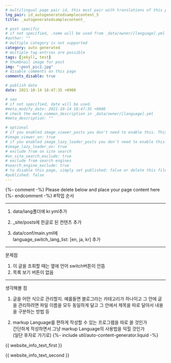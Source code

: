 ```yaml
---
# multilingual page pair id, this must pair with translations of this page. (This name must be unique)
lng_pair: id_autogeneratedsamplecontent_5
title: _autogeneratedsamplecontent_

# post specific
# if not specified, .name will be used from _data/owner/[language].yml
#author: ""
# multiple category is not supported
category: auto generated
# multiple tag entries are possible
tags: [jekyll, test]
# thumbnail image for post
img: ":post_pic2.jpg"
# disable comments on this page
comments_disable: true

# publish date
date: 2021-10-14 18:47:35 +0900

# seo
# if not specified, date will be used.
#meta_modify_date: 2021-10-14 18:47:35 +0900
# check the meta_common_description in _data/owner/[language].yml
#meta_description: ""

# optional
# if you enabled image_viewer_posts you don't need to enable this. This is only if image_viewer_posts = false
#image_viewer_on: true
# if you enabled image_lazy_loader_posts you don't need to enable this. This is only if image_lazy_loader_posts = false
#image_lazy_loader_on: true
# exclude from on site search
#on_site_search_exclude: true
# exclude from search engines
#search_engine_exclude: true
# to disable this page, simply set published: false or delete this file
#published: false
---
```


{%- comment -%} Please delete below and place your page content here {%- endcomment -%}
#작업 순서
<hr>

1. data/lang폴더에 kr.yml추가<br>


2. _site/posts에 한글로 된 컨텐츠 추가<br>


3. data/conf/main.yml에
   <br>language_switch_lang_list: [en, ja, kr] 추가

<hr>
문제점  <br>

1. 이 글을 조회할 때는 옆에 언어 switch버튼이 안뜸
2. 목록 보기 버튼이 없음
<hr>

생각해볼 점<br>

1. 글을 어떤 식으로 관리할지. 예를들면 블로그라는 카테고리가 하나이고
   그 안에 글을 관리하려면 파일 이름을 모두 동일하게 달고
   그 안에서 제목을 따로 달아서 내용을 구분하는 방법 등

2. markup Language를 편하게 작성할 수 있는 프로그램을 따로 쓸 것인가 <br>
   간단하게 작성하면서 그냥 markup Language의 사용법을 익힐 것인가<br>
   (일단 후자로 가기로)
{%- include util/auto-content-generator.liquid -%}

<!-- outline-start -->

{{ website_info_text_first }}

<!-- outline-end -->

{{ website_info_text_second }}
